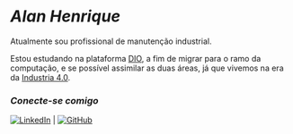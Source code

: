 # *Alan Henrique*
Atualmente sou profissional de manutenção industrial.

Estou estudando na plataforma [DIO](https://www.dio.me/users/alanenrick), a fim de migrar para o ramo da computação, e se possível assimilar as duas áreas, já que vivemos na era da [Industria 4.0](https://www.portaldaindustria.com.br/industria-de-a-z/industria-4-0/).



### *Conecte-se comigo*

[![LinkedIn](https://img.shields.io/badge/LinkedIn-0077B5?style=for-the-badge&logo=linkedin&logoColor=white)](https://www.linkedin.com/in/alanenrick/)   |   [![GitHub](https://img.shields.io/badge/GitHub-100000?style=for-the-badge&logo=github&logoColor=white)](https://github.com/alanenrick)
